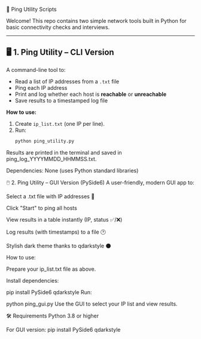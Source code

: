🚦 Ping Utility Scripts

Welcome! This repo contains two simple network tools built in Python for basic connectivity checks and interviews.

---

## 🖥️ 1. **Ping Utility – CLI Version**

A command-line tool to:
- Read a list of IP addresses from a `.txt` file
- Ping each IP address
- Print and log whether each host is **reachable** or **unreachable**
- Save results to a timestamped log file

**How to use:**
1. Create `ip_list.txt` (one IP per line).
2. Run:
   ```bash
   python ping_utility.py
Results are printed in the terminal and saved in ping_log_YYYYMMDD_HHMMSS.txt.

Dependencies:
None (uses Python standard libraries)

🖱️ 2. Ping Utility – GUI Version (PySide6)
A user-friendly, modern GUI app to:

Select a .txt file with IP addresses 📄

Click "Start" to ping all hosts

View results in a table instantly (IP, status ✅/❌)

Log results (with timestamps) to a file 🕑

Stylish dark theme thanks to qdarkstyle 🌑

How to use:

Prepare your ip_list.txt file as above.

Install dependencies:

pip install PySide6 qdarkstyle
Run:

python ping_gui.py
Use the GUI to select your IP list and view results.

🛠️ Requirements
Python 3.8 or higher

For GUI version:
pip install PySide6 qdarkstyle

